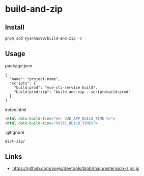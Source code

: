 # build-and-zip

## Install
```bash
pnpm add @yanhao98/build-and-zip -D
```

## Usage
package.json
```
{
  "name": "project-name",
  "scripts": {
    "build:prod": "vue-cli-service build",
    "build:prod:zip": "build-and-zip --script=build:prod"
  }
}
```

index.html
```html
<html data-build-time="<%- VUE_APP_BUILD_TIME %>">
<html data-build-time="%VITE_BUILD_TIME%">
```

.gitignore
```
dist-zip/
```

## Links

- https://github.com/vuejs/devtools/blob/main/extension-zips.js
